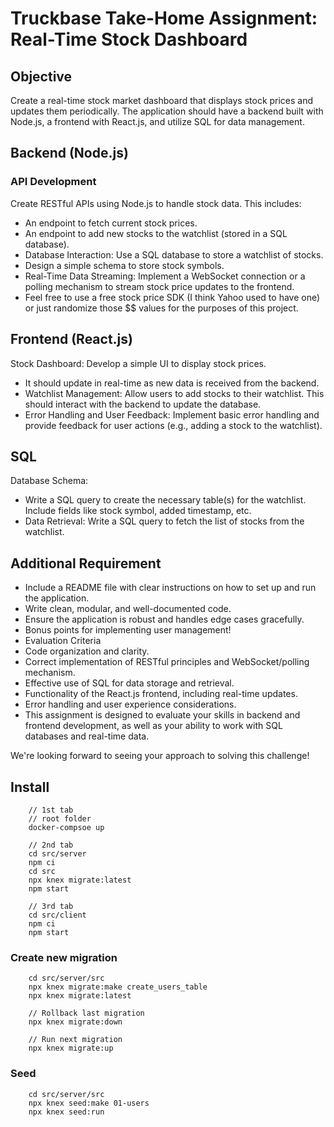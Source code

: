 # Truckbase Take-Home Assignment: Real-Time Stock Dashboard

## Objective

Create a real-time stock market dashboard that displays stock prices and updates them periodically. The application should have a backend built with Node.js, a frontend with React.js, and utilize SQL for data management.

## Backend (Node.js)

### API Development

Create RESTful APIs using Node.js to handle stock data. This includes:

- An endpoint to fetch current stock prices.
- An endpoint to add new stocks to the watchlist (stored in a SQL database).
- Database Interaction: Use a SQL database to store a watchlist of stocks.
- Design a simple schema to store stock symbols.
- Real-Time Data Streaming: Implement a WebSocket connection or a polling mechanism to stream stock price updates to the frontend.
- Feel free to use a free stock price SDK (I think Yahoo used to have one) or just randomize those $$ values for the purposes of this project.

## Frontend (React.js)

Stock Dashboard: Develop a simple UI to display stock prices.

- It should update in real-time as new data is received from the backend.
- Watchlist Management: Allow users to add stocks to their watchlist. This should interact with the backend to update the database.
- Error Handling and User Feedback: Implement basic error handling and provide feedback for user actions (e.g., adding a stock to the watchlist).

## SQL

Database Schema:

- Write a SQL query to create the necessary table(s) for the watchlist. Include fields like stock symbol, added timestamp, etc.
- Data Retrieval: Write a SQL query to fetch the list of stocks from the watchlist.

## Additional Requirement

- Include a README file with clear instructions on how to set up and run the application.
- Write clean, modular, and well-documented code.
- Ensure the application is robust and handles edge cases gracefully.
- Bonus points for implementing user management!
- Evaluation Criteria
- Code organization and clarity.
- Correct implementation of RESTful principles and WebSocket/polling mechanism.
- Effective use of SQL for data storage and retrieval.
- Functionality of the React.js frontend, including real-time updates.
- Error handling and user experience considerations.
- This assignment is designed to evaluate your skills in backend and frontend development, as well as your ability to work with SQL databases and real-time data.

We're looking forward to seeing your approach to solving this challenge!

## Install

```
    // 1st tab
    // root folder
    docker-compsoe up

    // 2nd tab
    cd src/server
    npm ci
    cd src
    npx knex migrate:latest
    npm start

    // 3rd tab
    cd src/client
    npm ci
    npm start

```

### Create new migration

```
    cd src/server/src
    npx knex migrate:make create_users_table
    npx knex migrate:latest

    // Rollback last migration
    npx knex migrate:down

    // Run next migration
    npx knex migrate:up
```

### Seed

```
    cd src/server/src
    npx knex seed:make 01-users
    npx knex seed:run
```
